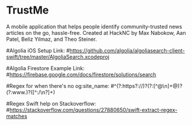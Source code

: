 # TrustMe
A mobile application that helps people identify community-trusted news articles on the go, hassle-free.
Created at HackNC by Max Nabokow, Aan Patel, Beliz Yilmaz, and Theo Steiner.

#Algolia iOS Setup Link:
#https://github.com/algolia/algoliasearch-client-swift/tree/master/AlgoliaSearch.xcodeproj

#Algolia Firestore Example Link:
#https://firebase.google.com/docs/firestore/solutions/search

#Regex for when there's no og:site_name:
#^(?:https?:\/\/)?(?:[^@\n]+@)?(?:www\.)?([^:\/\n?]+)

#Regex Swift help on Stackoverflow:
#https://stackoverflow.com/questions/27880650/swift-extract-regex-matches
